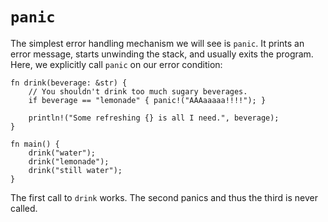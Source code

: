# `panic`

The simplest error handling mechanism we will see is `panic`. It prints an
error message, starts unwinding the stack, and usually exits the program.
Here, we explicitly call `panic` on our error condition:

```rust,editable,ignore,mdbook-runnable
fn drink(beverage: &str) {
    // You shouldn't drink too much sugary beverages.
    if beverage == "lemonade" { panic!("AAAaaaaa!!!!"); }

    println!("Some refreshing {} is all I need.", beverage);
}

fn main() {
    drink("water");
    drink("lemonade");
    drink("still water");
}
```

The first call to `drink` works. The second panics and thus the third is never called.

